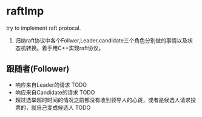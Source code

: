 # raftImp
try to implement raft protocal.

1. 归纳raft协议中各个Follwer,Leader,candidate三个角色分别做的事情以及状态机转换。着手用C++实现raft协议。

## 跟随者(Follower)
* 响应来自Leader的请求 TODO
* 响应来自Candidate的请求 TODO
* 超过选举超时时间的情况之前都没有收到领导人的心跳，或者是候选人请求投票的，就自己变成候选人 TODO
